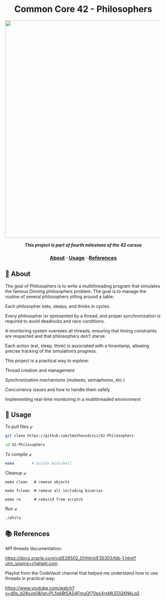 <h1 align="center">
  Common Core 42 - Philosophers
</h1>

<p align="center">
<img src="https://github.com/tmatheusdiniz/42-Philosophers/releases/download/img/philo_img" width="700" hidth="150">
</P>
<p align="center">
    <b><i>This project is part of fourth milestone of the 42 cursus</i></b>
</p>
<h3 align="center">
    <a href="#-about">About</a>
    <span> · </span>
    <a href="#-usage">Usage</a>
    <span> · </span>
    <a href="#-references">References</a>
</h3>

## 📖 About

The goal of Philosophers is to write a multithreading program that simulates the famous Dinning philosophers problem.
The goal is to manage the routine of several philosophers sitting around a table:

Each philosopher eats, sleeps, and thinks in cycles.

Every philosopher isr epresented by a thread, and proper synchronization is required to avoid deadlocks and race conditions.

A monitoring system oversees all threads, ensuring that timing constraints are respected and that philosophers don’t starve.

Each action (eat, sleep, think) is associated with a timestamp, allowing precise tracking of the simulation’s progress.

This project is a practical way to explore:

Thread creation and management

Synchronization mechanisms (mutexes, semaphores, etc.)

Concurrency issues and how to handle them safely

Implementing real-time monitoring in a multithreaded environment

## 🧱 Usage

To pull files ↙️
```sh
git clone https://github.com/tmatheusdiniz/42-Philosophers

cd 42-Philosophers
```
To compile ↙️
```sh
make        # builds minishell

```
Cleanup ↙️
```make
make clean   # remove objects

make fclean  # remove all including binaries

make re      # rebuild from scratch
```
Run ↙️
```sh
./philo
```
## 📚 References

API threads documentation:

https://docs.oracle.com/cd/E26502_01/html/E35303/tlib-1.html?utm_source=chatgpt.com

Playlist from the CodeVault channel that helped me understand how to use threads in practical way:

https://www.youtube.com/watch?v=d9s_d28yJq0&list=PLfqABt5AS4FmuQf70psXrsMLEDQXNkLq2
